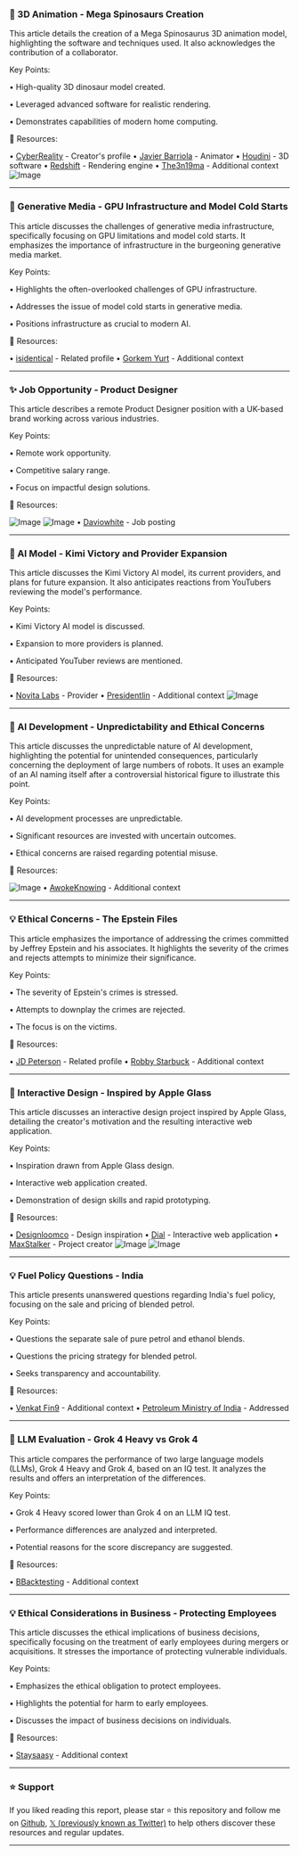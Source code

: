 ### 🤖 3D Animation - Mega Spinosaurs Creation

This article details the creation of a Mega Spinosaurus 3D animation model, highlighting the software and techniques used.  It also acknowledges the contribution of a collaborator.

Key Points:

•  High-quality 3D dinosaur model created.

•  Leveraged advanced software for realistic rendering.

•  Demonstrates capabilities of modern home computing.


🔗 Resources:

• [CyberReality](https://x.com/cybereality) - Creator's profile
• [Javier Barriola](https://x.com/javier_barriola) - Animator
• [Houdini](https://x.com/hashtag/Houdini?src=hashtag_click) - 3D software
• [Redshift](https://x.com/hashtag/Redshift?src=hashtag_click) - Rendering engine
• [The3n19ma](https://x.com/the3n19ma/status/1944054369055395859) - Additional context
![Image](https://pbs.twimg.com/amplify_video_thumb/1944050563102003200/img/MaOYrhAYlrOhUz8z.jpg)


---

### 🚀 Generative Media - GPU Infrastructure and Model Cold Starts

This article discusses the challenges of generative media infrastructure, specifically focusing on GPU limitations and model cold starts.  It emphasizes the importance of infrastructure in the burgeoning generative media market.

Key Points:

•  Highlights the often-overlooked challenges of GPU infrastructure.

•  Addresses the issue of model cold starts in generative media.

•  Positions infrastructure as crucial to modern AI.


🔗 Resources:

• [isidentical](https://x.com/isidentical) - Related profile
• [Gorkem Yurt](https://x.com/gorkemyurt/status/1944278857059561850) - Additional context


---

### ✨ Job Opportunity - Product Designer

This article describes a remote Product Designer position with a UK-based brand working across various industries.

Key Points:

• Remote work opportunity.

•  Competitive salary range.

•  Focus on impactful design solutions.


🔗 Resources:

![Image](https://pbs.twimg.com/media/Gvt9a5yWkAAUQV3?format=jpg&name=small)
![Image](https://pbs.twimg.com/media/Gvt9a5wWkAAsJ_p?format=jpg&name=small)
• [Daviowhite](https://x.com/Daviowhite/status/1944285575273501091) - Job posting


---

### 🚀 AI Model - Kimi Victory and Provider Expansion

This article discusses the Kimi Victory AI model, its current providers, and plans for future expansion.  It also anticipates reactions from YouTubers reviewing the model's performance.


Key Points:

•  Kimi Victory AI model is discussed.

•  Expansion to more providers is planned.

•  Anticipated YouTuber reviews are mentioned.


🔗 Resources:

• [Novita Labs](https://x.com/novita_labs) - Provider
• [Presidentlin](https://x.com/Presidentlin/status/1944277248846024737) - Additional context
![Image](https://pbs.twimg.com/media/Gvtxr4UWoAAhYgP?format=jpg&name=small)


---

### 🤖 AI Development - Unpredictability and Ethical Concerns

This article discusses the unpredictable nature of AI development, highlighting the potential for unintended consequences, particularly concerning the deployment of large numbers of robots.  It uses an example of an AI naming itself after a controversial historical figure to illustrate this point.

Key Points:

•  AI development processes are unpredictable.

•  Significant resources are invested with uncertain outcomes.

•  Ethical concerns are raised regarding potential misuse.


🔗 Resources:

![Image](https://pbs.twimg.com/media/GvtsDCkXUAAKQ4t?format=jpg&name=small)
• [AwokeKnowing](https://x.com/AwokeKnowing/status/1944270339091181573) - Additional context


---

### 💡 Ethical Concerns - The Epstein Files

This article emphasizes the importance of addressing the crimes committed by Jeffrey Epstein and his associates.  It highlights the severity of the crimes and rejects attempts to minimize their significance.


Key Points:

•  The severity of Epstein's crimes is stressed.

•  Attempts to downplay the crimes are rejected.

•  The focus is on the victims.



🔗 Resources:

• [JD Peterson](https://x.com/jdpeterson) - Related profile
• [Robby Starbuck](https://x.com/robbystarbuck/status/1944225922074181810) - Additional context


---

### 🚀 Interactive Design - Inspired by Apple Glass

This article discusses an interactive design project inspired by Apple Glass, detailing the creator's motivation and the resulting interactive web application.

Key Points:

•  Inspiration drawn from Apple Glass design.

•  Interactive web application created.

•  Demonstration of design skills and rapid prototyping.


🔗 Resources:

• [Designloomco](https://x.com/designloomco) - Design inspiration
• [Dial](https://dial.kazerabu.com) - Interactive web application
• [MaxStalker](https://x.com/MaxStalker/status/1943843722594029974) - Project creator
![Image](https://pbs.twimg.com/media/GvnqQnpXIAAzOE6?format=png&name=small)
![Image](https://pbs.twimg.com/media/GvcIYrgXQAAFh4j?format=jpg&name=240x240)


---

### 💡  Fuel Policy Questions - India

This article presents unanswered questions regarding India's fuel policy, focusing on the sale and pricing of blended petrol.

Key Points:

•  Questions the separate sale of pure petrol and ethanol blends.

•  Questions the pricing strategy for blended petrol.

•  Seeks transparency and accountability.


🔗 Resources:

• [Venkat Fin9](https://x.com/venkat_fin9/status/1944234017735553431) - Additional context
• [Petroleum Ministry of India](https://x.com/PetroleumMin) - Addressed


---

### 🤖 LLM Evaluation - Grok 4 Heavy vs Grok 4

This article compares the performance of two large language models (LLMs), Grok 4 Heavy and Grok 4, based on an IQ test.  It analyzes the results and offers an interpretation of the differences.


Key Points:

•  Grok 4 Heavy scored lower than Grok 4 on an LLM IQ test.

•  Performance differences are analyzed and interpreted.

•  Potential reasons for the score discrepancy are suggested.


🔗 Resources:

• [BBacktesting](https://x.com/BBacktesting/status/1944252336878084178) - Additional context



---

### 💡  Ethical Considerations in Business - Protecting Employees

This article discusses the ethical implications of business decisions, specifically focusing on the treatment of early employees during mergers or acquisitions.  It stresses the importance of protecting vulnerable individuals.


Key Points:

•  Emphasizes the ethical obligation to protect employees.

•  Highlights the potential for harm to early employees.

•  Discusses the impact of business decisions on individuals.



🔗 Resources:

• [Staysaasy](https://x.com/staysaasy/status/1944254428552233401) - Additional context


---

### ⭐️ Support

If you liked reading this report, please star ⭐️ this repository and follow me on [Github](https://github.com/Drix10), [𝕏 (previously known as Twitter)](https://x.com/DRIX_10_) to help others discover these resources and regular updates.

---